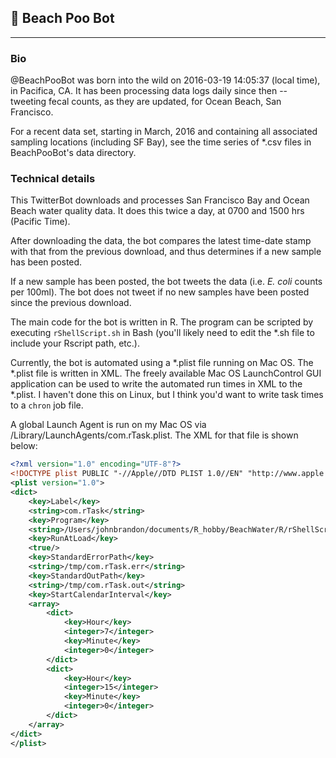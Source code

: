 ## :poop: Beach Poo Bot 

---

### Bio 
@BeachPooBot was born into the wild on 2016-03-19 14:05:37 (local time), in Pacifica, CA. It has been processing data logs daily since then -- tweeting fecal counts, as they are updated, for Ocean Beach, San Francisco. 

For a recent data set, starting in March, 2016 and containing all associated sampling locations (including SF Bay), see the time series of \*.csv files in BeachPooBot's data directory.

### Technical details
This TwitterBot downloads and processes San Francisco Bay and Ocean Beach water quality data. It does this twice a day, at 0700 and 1500 hrs (Pacific Time).

After downloading the data, the bot compares the latest time-date stamp with that from the previous download, and thus determines if a new sample has been posted. 

If a new sample has been posted, the bot tweets the data (i.e. *E. coli* counts per 100ml). The bot does not tweet if no new samples have been posted since the previous download.

The main code for the bot is written in R. The program can be scripted by executing `rShellScript.sh` in Bash (you'll likely need to edit the \*.sh file to include your Rscript path, etc.).   

Currently, the bot is automated using a \*.plist file running on Mac OS.  The \*.plist file is written in XML. The freely available Mac OS LaunchControl GUI application can be used to write the automated run times in XML to the \*.plist. I haven't done this on Linux, but I think you'd want to write task times to a `chron` job file.

A global Launch Agent is run on my Mac OS via /Library/LaunchAgents/com.rTask.plist. The XML for that file is shown below:

```XML
<?xml version="1.0" encoding="UTF-8"?>
<!DOCTYPE plist PUBLIC "-//Apple//DTD PLIST 1.0//EN" "http://www.apple.com/DTDs/PropertyList-1.0.dtd">
<plist version="1.0">
<dict>
	<key>Label</key>
	<string>com.rTask</string>
	<key>Program</key>
	<string>/Users/johnbrandon/documents/R_hobby/BeachWater/R/rShellScript.sh</string>
	<key>RunAtLoad</key>
	<true/>
	<key>StandardErrorPath</key>
	<string>/tmp/com.rTask.err</string>
	<key>StandardOutPath</key>
	<string>/tmp/com.rTask.out</string>
	<key>StartCalendarInterval</key>
	<array>
		<dict>
			<key>Hour</key>
			<integer>7</integer>
			<key>Minute</key>
			<integer>0</integer>
		</dict>
		<dict>
			<key>Hour</key>
			<integer>15</integer>
			<key>Minute</key>
			<integer>0</integer>
		</dict>
	</array>
</dict>
</plist>
```


